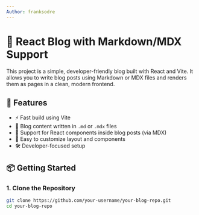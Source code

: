 ```yaml
---
Author: franksodre
---
```

# 📝 React Blog with Markdown/MDX Support

This project is a simple, developer-friendly blog built with React and Vite. It allows you to write blog posts using Markdown or MDX files and renders them as pages in a clean, modern frontend.

## 🚀 Features

- ⚡ Fast build using Vite
- 📝 Blog content written in `.md` or `.mdx` files
- 🧱 Support for React components inside blog posts (via MDX)
- 🎨 Easy to customize layout and components
- 🛠️ Developer-focused setup

## 📦 Getting Started

### 1. Clone the Repository

```bash
git clone https://github.com/your-username/your-blog-repo.git
cd your-blog-repo
